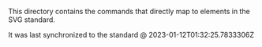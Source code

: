 This directory contains the commands that directly map to elements in the SVG standard.

It was last synchronized to the standard @ 2023-01-12T01:32:25.7833306Z
